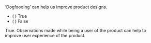 <panel header="{{ icon_Q_A }} Can Dogfooding improve product design?">

‘Dogfooding’ can help us improve product designs.

- ( ) True
- ( ) False

<panel type="seamless" header="{{ icon_A }} Answer" minimized>

True. Observations made while being a user of the product can help to improve user experience of the product.

</panel>
</panel>
